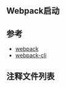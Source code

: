 ## Webpack启动

## 参考
- [webpack](https://github.com/zhufengnodejs/webpack)
- [webpack-cli](https://github.com/zhufengnodejs/webpack-cli)

## 注释文件列表

